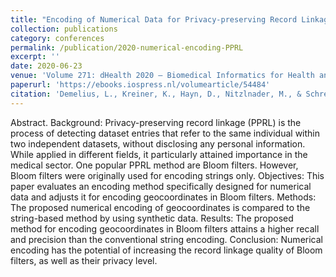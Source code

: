 ```yaml
---
title: "Encoding of Numerical Data for Privacy-preserving Record Linkage"
collection: publications
category: conferences
permalink: /publication/2020-numerical-encoding-PPRL
excerpt: ''
date: 2020-06-23
venue: 'Volume 271: dHealth 2020 – Biomedical Informatics for Health and Care'
paperurl: 'https://ebooks.iospress.nl/volumearticle/54484'
citation: 'Demelius, L., Kreiner, K., Hayn, D., Nitzlnader, M., & Schreier, G. (2020). Encoding of numerical data for privacy-preserving record linkage. In <i>dHealth 2020–Biomedical Informatics for Health and Care</i> (pp. 23-30). IOS Press.'
---
```


Abstract. Background: Privacy-preserving record linkage (PPRL) is the process of detecting dataset entries that refer to the same individual within two independent datasets, without disclosing any personal information. While applied in different fields, it particularly attained importance in the medical sector. One popular PPRL
method are Bloom filters. However, Bloom filters were originally used for encoding
strings only. Objectives: This paper evaluates an encoding method specifically
designed for numerical data and adjusts it for encoding geocoordinates in Bloom
filters. Methods: The proposed numerical encoding of geocoordinates is compared
to the string-based method by using synthetic data. Results: The proposed method
for encoding geocoordinates in Bloom filters attains a higher recall and precision
than the conventional string encoding. Conclusion: Numerical encoding has the
potential of increasing the record linkage quality of Bloom filters, as well as their
privacy level.